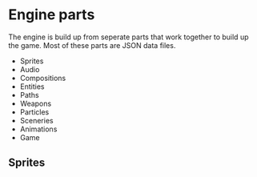# Engine parts

The engine is build up from seperate parts
that work together to build up the game. Most of these parts are JSON
data files.

- Sprites
- Audio
- Compositions
- Entities
- Paths
- Weapons
- Particles
- Sceneries
- Animations
- Game

## Sprites


